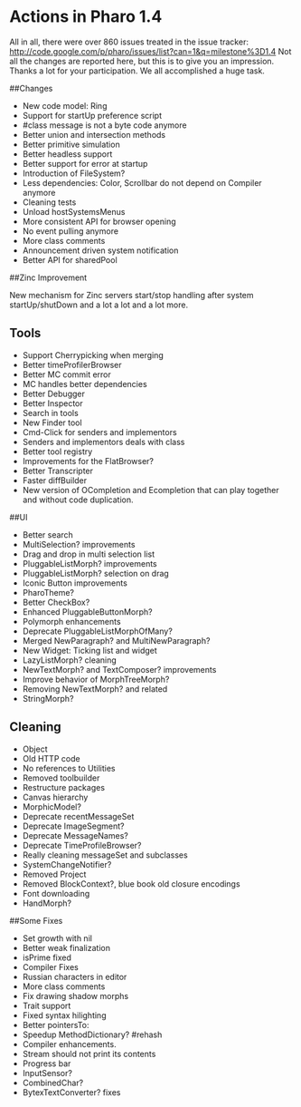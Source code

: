 # Actions in Pharo 1.4

 

All in all, there were over 860 issues treated in the issue tracker: http://code.google.com/p/pharo/issues/list?can=1&q=milestone%3D1.4 Not all the changes are reported here, but this is to give you an impression. Thanks a lot for your participation. We all accomplished a huge task.

##Changes

* New code model: Ring
* Support for startUp preference script
* #class message is not a byte code anymore
* Better union and intersection methods
* Better primitive simulation
* Better headless support
* Better support for error at startup
* Introduction of FileSystem?
* Less dependencies: Color, Scrollbar do not depend on Compiler anymore
* Cleaning tests
* Unload hostSystemsMenus
* More consistent API for browser opening
* No event pulling anymore
* More class comments
* Announcement driven system notification
* Better API for sharedPool
 
##Zinc Improvement

New mechanism for Zinc servers start/stop handling after system startUp/shutDown
and a lot a lot and a lot more.

## Tools

* Support Cherrypicking when merging
* Better timeProfilerBrowser
* Better MC commit error
* MC handles better dependencies
* Better Debugger
* Better Inspector
* Search in tools
* New Finder tool
* Cmd-Click for senders and implementors
* Senders and implementors deals with class
* Better tool registry
* Improvements for the FlatBrowser?
* Better Transcripter
* Faster diffBuilder
* New version of OCompletion and Ecompletion that can play together and without code duplication.
 

##UI

* Better search
* MultiSelection? improvements
* Drag and drop in multi selection list
* PluggableListMorph? improvements
* PluggableListMorph? selection on drag
* Iconic Button improvements
* PharoTheme?
* Better CheckBox?
* Enhanced PluggableButtonMorph?
* Polymorph enhancements
* Deprecate PluggableListMorphOfMany?
* Merged NewParagraph? and MultiNewParagraph?
* New Widget: Ticking list and widget
* LazyListMorph? cleaning
* NewTextMorph? and TextComposer? improvements
* Improve behavior of MorphTreeMorph?
* Removing NewTextMorph? and related
* StringMorph?

## Cleaning

* Object
* Old HTTP code
* No references to Utilities
* Removed toolbuilder
* Restructure packages
* Canvas hierarchy
* MorphicModel?
* Deprecate recentMessageSet
* Deprecate ImageSegment?
* Deprecate MessageNames?
* Deprecate TimeProfileBrowser?
* Really cleaning messageSet and subclasses
* SystemChangeNotifier?
* Removed Project
* Removed BlockContext?, blue book old closure encodings
* Font downloading
* HandMorph?

##Some Fixes

* Set growth with nil
* Better weak finalization
* isPrime fixed
* Compiler Fixes
* Russian characters in editor
* More class comments
* Fix drawing shadow morphs
* Trait support
* Fixed syntax hilighting
* Better pointersTo:
* Speedup MethodDictionary? #rehash
* Compiler enhancements.
* Stream should not print its contents
* Progress bar
* InputSensor?
* CombinedChar?
* BytexTextConverter? fixes
